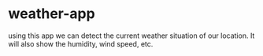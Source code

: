 # weather-app
using this app we can detect the current weather situation of our location. It will also show the humidity, wind speed, etc.
